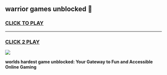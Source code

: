 
## warrior games unblocked 👋
<h3>
<a href="https://premium.freeplayer.one?title=warrior_games_unblocked&ref=13F">CLICK TO PLAY</a></h3>
<hr>

<h3>
<a href="https://premium.freeplayer.one?title=warrior_games_unblocked&ref=13F">CLICK 2 PLAY</a>
  
</h3>

<a href="https://premium.freeplayer.one?title=warrior_games_unblocked&ref=12F/"><img src="https://clearcache.store/games.png"></a>


**worlds hardest game unblocked: Your Gateway to Fun and Accessible Online Gaming**
